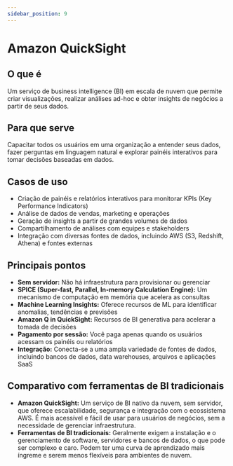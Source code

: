 ```yaml
---
sidebar_position: 9
---
```


# Amazon QuickSight

## O que é
Um serviço de business intelligence (BI) em escala de nuvem que permite criar visualizações, realizar análises ad-hoc e obter insights de negócios a partir de seus dados.

## Para que serve
Capacitar todos os usuários em uma organização a entender seus dados, fazer perguntas em linguagem natural e explorar painéis interativos para tomar decisões baseadas em dados.

## Casos de uso
- Criação de painéis e relatórios interativos para monitorar KPIs (Key Performance Indicators)
- Análise de dados de vendas, marketing e operações
- Geração de insights a partir de grandes volumes de dados
- Compartilhamento de análises com equipes e stakeholders
- Integração com diversas fontes de dados, incluindo AWS (S3, Redshift, Athena) e fontes externas

## Principais pontos
- **Sem servidor:** Não há infraestrutura para provisionar ou gerenciar
- **SPICE (Super-fast, Parallel, In-memory Calculation Engine):** Um mecanismo de computação em memória que acelera as consultas
- **Machine Learning Insights:** Oferece recursos de ML para identificar anomalias, tendências e previsões
- **Amazon Q in QuickSight:** Recursos de BI generativa para acelerar a tomada de decisões
- **Pagamento por sessão:** Você paga apenas quando os usuários acessam os painéis ou relatórios
- **Integração:** Conecta-se a uma ampla variedade de fontes de dados, incluindo bancos de dados, data warehouses, arquivos e aplicações SaaS

## Comparativo com ferramentas de BI tradicionais
- **Amazon QuickSight:** Um serviço de BI nativo da nuvem, sem servidor, que oferece escalabilidade, segurança e integração com o ecossistema AWS. É mais acessível e fácil de usar para usuários de negócios, sem a necessidade de gerenciar infraestrutura.
- **Ferramentas de BI tradicionais:** Geralmente exigem a instalação e o gerenciamento de software, servidores e bancos de dados, o que pode ser complexo e caro. Podem ter uma curva de aprendizado mais íngreme e serem menos flexíveis para ambientes de nuvem. 